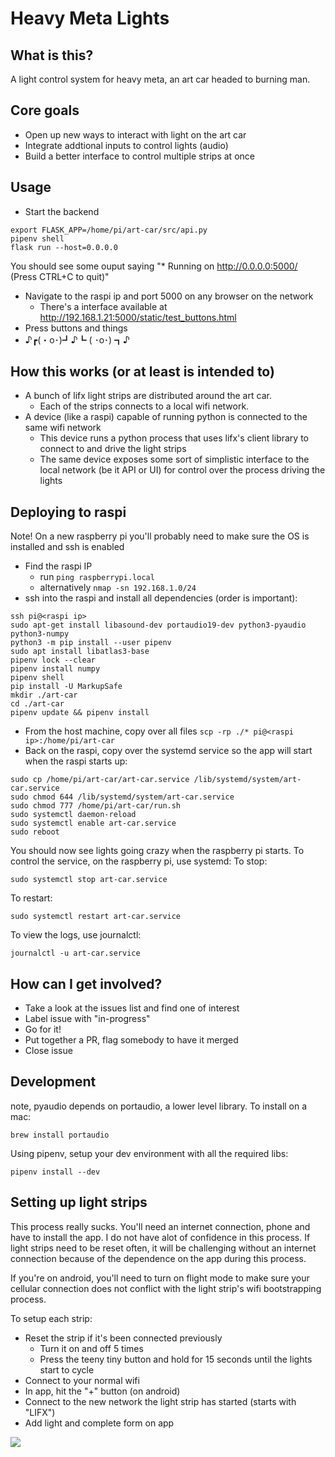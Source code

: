 # Heavy Meta Lights

## What is this?

A light control system for heavy meta, an art car headed to burning man.

## Core goals

- Open up new ways to interact with light on the art car
- Integrate addtional inputs to control lights (audio)
- Build a better interface to control multiple strips at once

## Usage

- Start the backend
```
export FLASK_APP=/home/pi/art-car/src/api.py
pipenv shell
flask run --host=0.0.0.0
```
You should see some ouput saying  "* Running on http://0.0.0.0:5000/ (Press CTRL+C to quit)"
- Navigate to the raspi ip and port 5000 on any browser on the network
  - There's a interface available at http://192.168.1.21:5000/static/test_buttons.html
- Press buttons and things
- ♪┏(・o･)┛♪┗ ( ･o･) ┓♪

## How this works (or at least is intended to)

- A bunch of lifx light strips are distributed around the art car. 
  - Each of the strips connects to a local wifi network.
- A device (like a raspi) capable of running python is connected to the same wifi network
  - This device runs a python process that uses lifx's client library to connect to and drive the light strips
  - The same device exposes some sort of simplistic interface to the local network (be it API or UI) for control over the process driving the lights

## Deploying to raspi

Note!
On a new raspberry pi you'll probably need to make sure the OS is installed and ssh is enabled

- Find the raspi IP
  - run `ping raspberrypi.local`
  - alternatively `nmap -sn 192.168.1.0/24`
- ssh into the raspi and install all dependencies (order is important):
```
ssh pi@<raspi ip>
sudo apt-get install libasound-dev portaudio19-dev python3-pyaudio python3-numpy
python3 -m pip install --user pipenv
sudo apt install libatlas3-base
pipenv lock --clear
pipenv install numpy
pipenv shell
pip install -U MarkupSafe
mkdir ./art-car
cd ./art-car
pipenv update && pipenv install
```
- From the host machine, copy over all files `scp -rp ./* pi@<raspi ip>:/home/pi/art-car`
- Back on the raspi, copy over the systemd service so the app will start when the raspi starts up:
```
sudo cp /home/pi/art-car/art-car.service /lib/systemd/system/art-car.service
sudo chmod 644 /lib/systemd/system/art-car.service
sudo chmod 777 /home/pi/art-car/run.sh 
sudo systemctl daemon-reload
sudo systemctl enable art-car.service
sudo reboot
```

You should now see lights going crazy when the raspberry pi starts.
To control the service, on the raspberry pi, use systemd:
To stop:
```
sudo systemctl stop art-car.service
```
To restart:
```
sudo systemctl restart art-car.service
```
To view the logs, use journalctl:
```
journalctl -u art-car.service
```

## How can I get involved?

- Take a look at the issues list and find one of interest
- Label issue with "in-progress"
- Go for it!
- Put together a PR, flag somebody to have it merged
- Close issue

## Development

note, pyaudio depends on portaudio, a lower level library.
To install on a mac:
```
brew install portaudio
```

Using pipenv, setup your dev environment with all the required libs:
```
pipenv install --dev 
```

## Setting up light strips

This process really sucks. You'll need an internet connection, phone and have to install the app.
I do not have alot of confidence in this process. If light strips need to be reset often, it will be challenging without an internet connection because of the dependence on the app during this process.

If you're on android, you'll need to turn on flight mode to make sure your cellular connection does not conflict with the light strip's wifi bootstrapping process.

To setup each strip:
- Reset the strip if it's been connected previously
  - Turn it on and off 5 times
  - Press the teeny tiny button and hold for 15 seconds until the lights start to cycle
- Connect to your normal wifi
- In app, hit the "+" button (on android)
- Connect to the new network the light strip has started (starts with "LIFX")
- Add light and complete form on app

<img src="https://i.imgur.com/viedxAb.gif">
